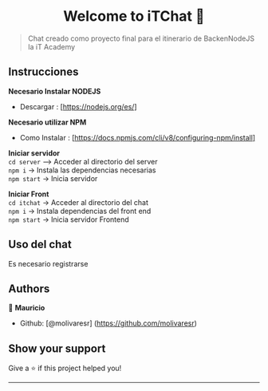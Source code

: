 <h1 align="center">Welcome to iTChat 👋</h1>

> Chat creado como proyecto final para el itinerario de BackenNodeJS la iT Academy
> 
## Instrucciones
**Necesario Instalar NODEJS**  
- Descargar : [https://nodejs.org/es/]

**Necesario utilizar NPM**  
- Como Instalar : [https://docs.npmjs.com/cli/v8/configuring-npm/install]

**Iniciar servidor**  
``cd server`` --> Acceder al directorio del server  
``npm i`` -> Instala las dependencias necesarias  
``npm start`` -> Inicia servidor

**Iniciar Front**  
``cd itchat`` -> Acceder al directorio del chat  
``npm i`` -> Instala dependencias del front end  
``npm start`` -> Inicia servidor Frontend

## Uso del chat 
Es necesario registrarse

## Authors

👤 **Mauricio**

- Github: [@molivaresr] (https://github.com/molivaresr)

## Show your support

Give a ⭐️ if this project helped you!

---


